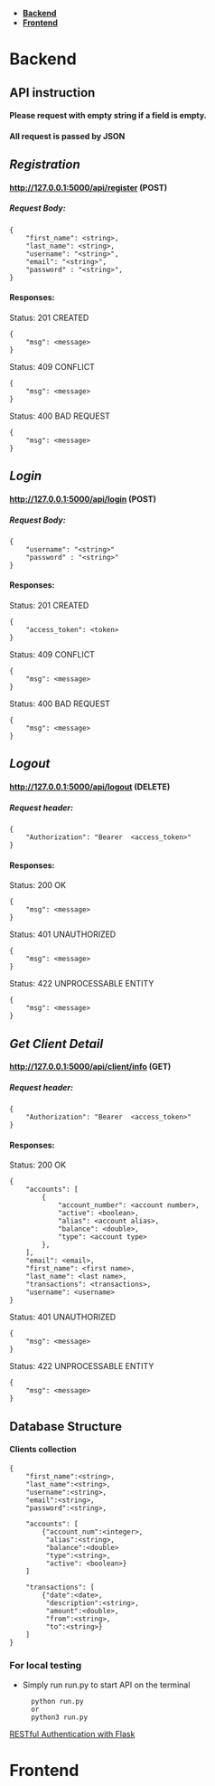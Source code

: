  - [**Backend**](#backend)
 - [**Frontend**](#frontend)



# Backend
## API instruction
#### Please request with empty string if a field is empty.

#### All request is passed by JSON

## *Registration*

#### http://127.0.0.1:5000/api/register (POST)
##### Request Body:

	{
		"first_name": <string>,
		"last_name": <string>,
		"username": "<string>",
		"email": "<string>",
		"password" : "<string>",
	}
#### Responses:
Status: 201 CREATED

	{
		"msg": <message>
	}

Status: 409 CONFLICT

	{
		"msg": <message>
	}

Status: 400 BAD REQUEST

	{
		"msg": <message>
	}

## *Login*
#### http://127.0.0.1:5000/api/login (POST)
##### Request Body:
	{
		"username": "<string>"
		"password" : "<string>"
	}
#### Responses:
Status: 201 CREATED

	{
		"access_token": <token>
	}

Status: 409 CONFLICT

	{
		"msg": <message>
	}

Status: 400 BAD REQUEST

	{
		"msg": <message>
	}

## *Logout*
#### http://127.0.0.1:5000/api/logout (DELETE)
##### Request header:

	{
		"Authorization": "Bearer  <access_token>"
	}

#### Responses:
Status: 200 OK

	{
		"msg": <message>
	}

Status: 401 UNAUTHORIZED

	{
		"msg": <message>
	}

Status: 422 UNPROCESSABLE ENTITY

	{
		"msg": <message>
	}


## *Get Client Detail*
#### http://127.0.0.1:5000/api/client/info (GET)
##### Request header:

	{
		"Authorization": "Bearer  <access_token>"
	}

#### Responses:
Status: 200 OK


	{
		"accounts": [
			{
				"account_number": <account number>,
				"active": <boolean>,
				"alias": <account alias>,
				"balance": <double>,
				"type": <account type>
			},
		],
		"email": <email>,
		"first_name": <first name>,
		"last_name": <last name>,
		"transactions": <transactions>,
		"username": <username>
	}


Status: 401 UNAUTHORIZED

	{
		"msg": <message>
	}

Status: 422 UNPROCESSABLE ENTITY

	{
		"msg": <message>
	}

## Database Structure
#### Clients collection

	{
		"first_name":<string>,
		"last_name":<string>,
		"username":<string>,
		"email":<string>,
		"password":<string>,

		"accounts": [
			{"account_num":<integer>,
			 "alias":<string>,
			 "balance":<double>
			 "type":<string>,
			 "active": <boolean>}
		]
		
		"transactions": [
			{"date":<date>,
			 "description":<string>,
			 "amount":<double>,
			 "from":<string>,
			 "to":<string>}
		]
	}

### For local testing
- Simply run run.py to start API on the terminal

        python run.py
        or
        python3 run.py




[RESTful Authentication with Flask](https://blog.miguelgrinberg.com/post/restful-authentication-with-flask)


# Frontend
